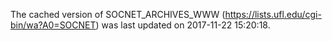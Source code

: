 The cached version of SOCNET_ARCHIVES_WWW (https://lists.ufl.edu/cgi-bin/wa?A0=SOCNET) was last updated on 2017-11-22 15:20:18.